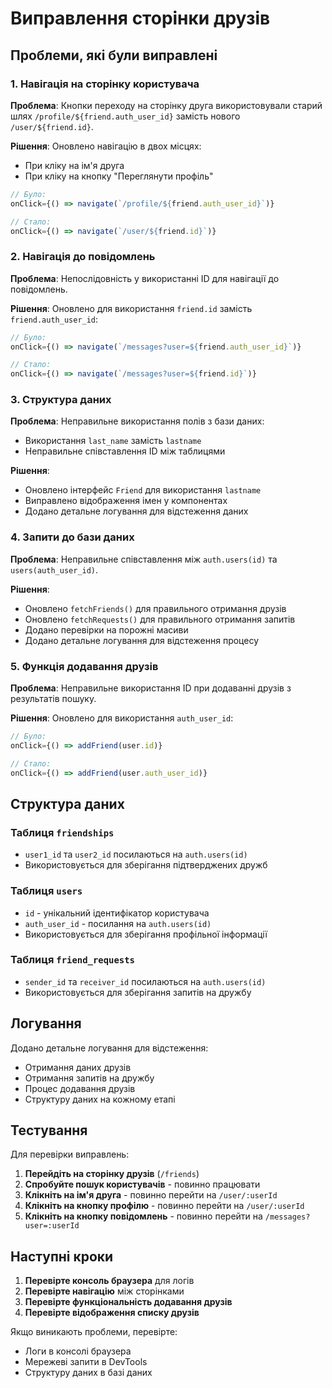 # Виправлення сторінки друзів

## Проблеми, які були виправлені

### 1. Навігація на сторінку користувача

**Проблема**: Кнопки переходу на сторінку друга використовували старий шлях `/profile/${friend.auth_user_id}` замість нового `/user/${friend.id}`.

**Рішення**: Оновлено навігацію в двох місцях:
- При кліку на ім'я друга
- При кліку на кнопку "Переглянути профіль"

```typescript
// Було:
onClick={() => navigate(`/profile/${friend.auth_user_id}`)}

// Стало:
onClick={() => navigate(`/user/${friend.id}`)}
```

### 2. Навігація до повідомлень

**Проблема**: Непослідовність у використанні ID для навігації до повідомлень.

**Рішення**: Оновлено для використання `friend.id` замість `friend.auth_user_id`:

```typescript
// Було:
onClick={() => navigate(`/messages?user=${friend.auth_user_id}`)}

// Стало:
onClick={() => navigate(`/messages?user=${friend.id}`)}
```

### 3. Структура даних

**Проблема**: Неправильне використання полів з бази даних:
- Використання `last_name` замість `lastname`
- Неправильне співставлення ID між таблицями

**Рішення**: 
- Оновлено інтерфейс `Friend` для використання `lastname`
- Виправлено відображення імен у компонентах
- Додано детальне логування для відстеження даних

### 4. Запити до бази даних

**Проблема**: Неправильне співставлення між `auth.users(id)` та `users(auth_user_id)`.

**Рішення**: 
- Оновлено `fetchFriends()` для правильного отримання друзів
- Оновлено `fetchRequests()` для правильного отримання запитів
- Додано перевірки на порожні масиви
- Додано детальне логування для відстеження процесу

### 5. Функція додавання друзів

**Проблема**: Неправильне використання ID при додаванні друзів з результатів пошуку.

**Рішення**: Оновлено для використання `auth_user_id`:

```typescript
// Було:
onClick={() => addFriend(user.id)}

// Стало:
onClick={() => addFriend(user.auth_user_id)}
```

## Структура даних

### Таблиця `friendships`
- `user1_id` та `user2_id` посилаються на `auth.users(id)`
- Використовується для зберігання підтверджених дружб

### Таблиця `users`
- `id` - унікальний ідентифікатор користувача
- `auth_user_id` - посилання на `auth.users(id)`
- Використовується для зберігання профільної інформації

### Таблиця `friend_requests`
- `sender_id` та `receiver_id` посилаються на `auth.users(id)`
- Використовується для зберігання запитів на дружбу

## Логування

Додано детальне логування для відстеження:
- Отримання даних друзів
- Отримання запитів на дружбу
- Процес додавання друзів
- Структуру даних на кожному етапі

## Тестування

Для перевірки виправлень:

1. **Перейдіть на сторінку друзів** (`/friends`)
2. **Спробуйте пошук користувачів** - повинно працювати
3. **Клікніть на ім'я друга** - повинно перейти на `/user/:userId`
4. **Клікніть на кнопку профілю** - повинно перейти на `/user/:userId`
5. **Клікніть на кнопку повідомлень** - повинно перейти на `/messages?user=:userId`

## Наступні кроки

1. **Перевірте консоль браузера** для логів
2. **Перевірте навігацію** між сторінками
3. **Перевірте функціональність додавання друзів**
4. **Перевірте відображення списку друзів**

Якщо виникають проблеми, перевірте:
- Логи в консолі браузера
- Мережеві запити в DevTools
- Структуру даних в базі даних 